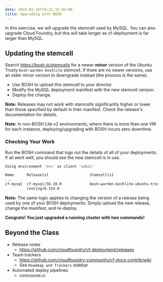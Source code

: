 ```yaml
---
date: 2018-02-16T19:21:15-03:00
title: Upgrading with BOSH
---
```


In this exercise, we will upgrade the stemcell used by MySQL.  You can also upgrade Cloud Foundry, but this will take longer as cf-deployment is far larger than MySQL.

## Updating the stemcell

Search https://bosh.io/stemcells for a newer **minor** version of the Ubuntu Trusty `bosh-warden-boshlite` stemcell. If there are no newer versions, use an older minor version to downgrade instead (the process is the same).

* Use BOSH to upload this stemcell to your director.
* Modify the MySQL deployment manifest with the new stemcell version.
* Deploy the change.

**Note:** Releases may not work with stemcells significantly higher or lower than those specified by default in their manifest. Check the release's documentation for details.

**Note:** In non-BOSH Lite v2 environments, where there is more than one VM for each instance, deploying/upgrading with BOSH incurs zero downtime.

### Checking Your Work

Run the BOSH command that logs out the details of all of your deployments. If all went well, you should see the new stemcell is in use.

```sh
Using environment 'env' as client 'admin'

Name      Release(s)                   Stemcell(s)                                          Team
...
cf-mysql  cf-mysql/36.10.0             bosh-warden-boshlite-ubuntu-trusty-go_agent/3468.22  -        latest
          routing/0.154.0
```

**Note:** The same logic applies to changing the version of a *release* being used by one of your BOSH deployments. Simply upload the new release, change the manifest, and re-deploy.

**Congrats! You just upgraded a running cluster with two commands!**

## Beyond the Class

* Release notes
  * https://github.com/cloudfoundry/cf-deployment/releases
* Team trackers
  * https://github.com/cloudfoundry-community/cf-docs-contrib/wiki
  * See `Roadmap and Trackers` sidebar
* Automated deploy pipelines
  * concourse.ci
